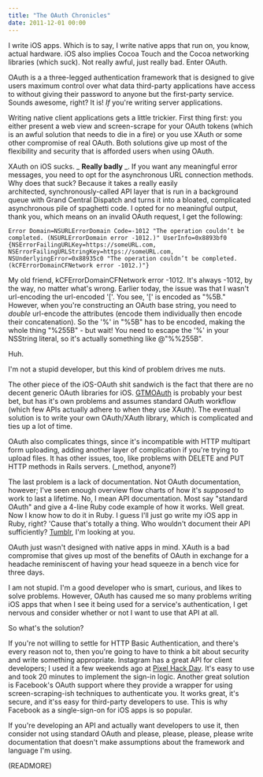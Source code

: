 ```yaml
---
title: "The OAuth Chronicles"
date: 2011-12-01 00:00
---
```


I write iOS apps. Which is to say, I write native apps that run on, you know, actual hardware. iOS also implies Cocoa Touch and the Cocoa networking libraries (which suck). Not really awful, just really bad. Enter OAuth.



OAuth is a a three-legged authentication framework that is designed to give users maximum control over what data third-party applications have access to without giving their password to anyone but the first-party service. Sounds awesome, right? It is! _If_ you're writing server applications.

Writing native client applications gets a little trickier. First thing first: you either present a web view and screen-scrape for your OAuth tokens (which is an awful solution that needs to die in a fire) or you use XAuth or some other compromise of real OAuth. Both solutions give up most of the flexibility and security that is afforded users when using OAuth.

XAuth on iOS sucks. _ **Really badly** _. If you want any meaningful error messages, you need to opt for the asynchronous URL connection methods. Why does that suck? Because it takes a really easily architected,&nbsp;synchronously-called API layer that is run in a background queue with Grand Central Dispatch and turns it into a bloated, complicated asynchronous pile of&nbsp;spaghetti&nbsp;code. I opted for no meaningful output, thank you, which means on an invalid OAuth request, I get the following:

`Error Domain=NSURLErrorDomain Code=-1012 "The operation couldn’t be completed. (NSURLErrorDomain error -1012.)" UserInfo=0x8893bf0 {NSErrorFailingURLKey=https://someURL.com, NSErrorFailingURLStringKey=https://someURL.com, NSUnderlyingError=0x88935c0 "The operation couldn’t be completed. (kCFErrorDomainCFNetwork error -1012.)"}`

My old friend,&nbsp;kCFErrorDomainCFNetwork error -1012. It's always -1012, by the way, no matter what's wrong. Earlier today, the issue was that I wasn't url-encoding the url-encoded '['. You see, '[' is encoded as "%5B." However, when you're constructing an OAuth base string, you need to _double_&nbsp;url-encode the attributes (encode them individually then encode their concatenation). So the '%' in "%5B" has to be encoded, making the whole thing "%255B" - but wait! You need to escape the '%' in your NSString literal, so it's actually something like @"%%255B".

Huh.

I'm not a stupid developer, but this kind of problem drives me nuts.

The other piece of the iOS-OAuth shit sandwich is the fact that there are no decent generic OAuth libraries for iOS. [GTMOAuth](http://code.google.com/p/gtm-oauth/)&nbsp;is probably your best bet, but has it's own problems and assumes standard OAuth workflow (which few APIs actually adhere to when they use XAuth). The eventual solution is to write your own OAuth/XAuth library, which is complicated and ties up a lot of time.

OAuth also complicates things, since it's incompatible with HTTP multipart form uploading, adding another layer of complication if you're trying to upload files. It has other issues, too, like problems with DELETE and PUT HTTP methods in Rails servers. (\_method, anyone?)

The last problem is a lack of documentation. Not OAuth documentation, however; I've seen enough overview flow charts of how it's _supposed_&nbsp;to work to last a lifetime. No, I mean API documentation. Most say "standard OAuth" and give a 4-line Ruby code example of how it works.&nbsp;Well great. Now I know how to do it in Ruby. I guess I'll just go write my iOS app in Ruby, right? 'Cause that's totally a thing. Who wouldn't document their API sufficiently? [Tumblr](http://www.tumblr.com/docs/en/api/v2), I'm looking at you.

OAuth just wasn't designed with native apps in mind. XAuth is a bad compromise that gives up most of the benefits of OAuth in exchange for a headache reminiscent of having your head squeeze in a bench vice for three days.

I am not stupid. I'm a good developer who is smart, curious, and likes to solve problems. However, OAuth has caused me so many problems writing iOS apps that when I see it being used for a service's authentication, I get nervous and consider whether or not I want to use that API at all.

So what's the solution?

If you're not willing to settle for HTTP Basic Authentication, and there's every reason not to, then you're going to have to think a bit about security and write something appropriate. Instagram has a great API for client developers; I used it a few weekends ago at [Pixel Hack Day](http://pixelhackday.com/). It's easy to use and took 20 minutes to implement the sign-in logic. Another great solution is Facebook's OAuth support where they provide a wrapper for using screen-scraping-ish techniques to authenticate you. It works great, it's secure, and it'ss easy for third-party developers to use. This is why Facebook as a single-sign-on for iOS apps is so popular.

If you're developing an API and actually want developers to use it, then consider not using standard OAuth and please, please, please, please write documentation that doesn't make assumptions about the framework and language I'm using.

(READMORE)
